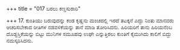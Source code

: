 +++
title = "017 ಬರಲು ಕಣ್ಡಸುರಾರಿ"

+++
17. ಕುಂತಿಯು ಬರುವುದನ್ನು ಕಂಡ ಕೃಷ್ಣನು ಮಂಚದಲ್ಲಿ ಇರದೆ ತಟಕ್ಕನೆ ಎದ್ದು ನಿಂತು ಮಾನವರು ಆಚರಿಸಬೇಕಾದ ರೀತಿಗಳ ನಡವಳಿಕೆಯನ್ನು ತಾನೆ ಮಾಡಿ ತೋರಿಸಿದನು. ಹಿರಿಯರಿಗೆ ತಾನು ಹಿರಿಯನೆಂಬ ದೊಡ್ಡಸ್ತಿಕೆಯನ್ನು ಬಿಟ್ಟು ಮುನಿಗಳ ಸಮೂಹವು ಉಘೇ ಎನ್ನುತ್ತಿರಲು ಕುಂತಿಗೆ ಕೈಮುಗಿದು ಕಾಲಿಗೆ ಬಿದ್ದು ನಮಸ್ಕರಿಸಿದನು.